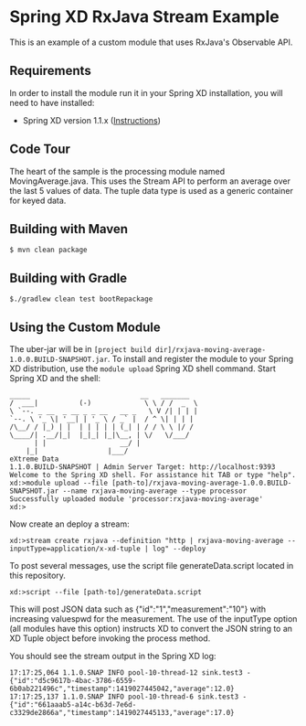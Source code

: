 Spring XD RxJava Stream Example
===============================

This is an example of a custom module that uses RxJava's Observable API.  

## Requirements

In order to install the module run it in your Spring XD installation, you will need to have installed:

* Spring XD version 1.1.x ([Instructions](http://docs.spring.io/spring-xd/docs/current/reference/html/#getting-started))

## Code Tour

The heart of the sample is the processing module named MovingAverage.java.  This uses the Stream API to perform an average over the last 5 values of data.  The tuple data type is used as a generic container for keyed data.


## Building with Maven

	$ mvn clean package

## Building with Gradle

	$./gradlew clean test bootRepackage

## Using the Custom Module

The uber-jar will be in `[project build dir]/rxjava-moving-average-1.0.0.BUILD-SNAPSHOT.jar`. To install and register the module to your Spring XD distribution, use the `module upload` Spring XD shell command. Start Spring XD and the shell:


	_____                           __   _______
	/  ___|          (-)             \ \ / /  _  \
	\ `--. _ __  _ __ _ _ __   __ _   \ V /| | | |
 	`--. \ '_ \| '__| | '_ \ / _` |  / ^ \| | | |
	/\__/ / |_) | |  | | | | | (_| | / / \ \ |/ /
	\____/| .__/|_|  |_|_| |_|\__, | \/   \/___/
    	  | |                  __/ |
      	|_|                 |___/
	eXtreme Data
	1.1.0.BUILD-SNAPSHOT | Admin Server Target: http://localhost:9393
	Welcome to the Spring XD shell. For assistance hit TAB or type "help".
	xd:>module upload --file [path-to]/rxjava-moving-average-1.0.0.BUILD-SNAPSHOT.jar --name rxjava-moving-average --type processor
	Successfully uploaded module 'processor:rxjava-moving-average'
	xd:>

Now create an deploy a stream:

```
xd:>stream create rxjava --definition "http | rxjava-moving-average --inputType=application/x-xd-tuple | log" --deploy
```

To post several messages, use the script file generateData.script located in this repository.

```
xd:>script --file [path-to]/generateData.script
```

This will post JSON data such as {"id":"1","measurement":"10"} with increasing valuespwd for the measurement.  The use of the inputType option (all modules have this option) instructs XD to convert the JSON string to an XD Tuple object before invoking the process method.  

You should see the stream output in the Spring XD log:

```
17:17:25,064 1.1.0.SNAP INFO pool-10-thread-12 sink.test3 - {"id":"d5c9617b-4bac-3786-6559-6b0ab221496c","timestamp":1419027445042,"average":12.0}
17:17:25,137 1.1.0.SNAP INFO pool-10-thread-6 sink.test3 - {"id":"661aaab5-a14c-b63d-7e6d-c3329de2866a","timestamp":1419027445133,"average":17.0}
```